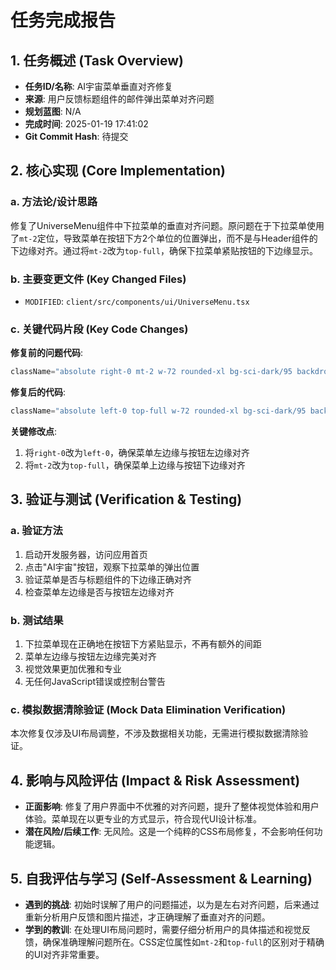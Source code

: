 # 任务完成报告

## 1. 任务概述 (Task Overview)

*   **任务ID/名称**: AI宇宙菜单垂直对齐修复
*   **来源**: 用户反馈标题组件的邮件弹出菜单对齐问题
*   **规划蓝图**: N/A
*   **完成时间**: 2025-01-19 17:41:02
*   **Git Commit Hash**: 待提交

## 2. 核心实现 (Core Implementation)

### a. 方法论/设计思路
修复了UniverseMenu组件中下拉菜单的垂直对齐问题。原问题在于下拉菜单使用了`mt-2`定位，导致菜单在按钮下方2个单位的位置弹出，而不是与Header组件的下边缘对齐。通过将`mt-2`改为`top-full`，确保下拉菜单紧贴按钮的下边缘显示。

### b. 主要变更文件 (Key Changed Files)
*   `MODIFIED`: `client/src/components/ui/UniverseMenu.tsx`

### c. 关键代码片段 (Key Code Changes)

**修复前的问题代码**:
```javascript
className="absolute right-0 mt-2 w-72 rounded-xl bg-sci-dark/95 backdrop-blur-xl border border-neon-blue/30 shadow-2xl shadow-neon-blue/20 overflow-hidden"
```

**修复后的代码**:
```javascript
className="absolute left-0 top-full w-72 rounded-xl bg-sci-dark/95 backdrop-blur-xl border border-neon-blue/30 shadow-2xl shadow-neon-blue/20 overflow-hidden"
```

**关键修改点**:
1. 将`right-0`改为`left-0`，确保菜单左边缘与按钮左边缘对齐
2. 将`mt-2`改为`top-full`，确保菜单上边缘与按钮下边缘对齐

## 3. 验证与测试 (Verification & Testing)

### a. 验证方法
1. 启动开发服务器，访问应用首页
2. 点击"AI宇宙"按钮，观察下拉菜单的弹出位置
3. 验证菜单是否与标题组件的下边缘正确对齐
4. 检查菜单左边缘是否与按钮左边缘对齐

### b. 测试结果
1. 下拉菜单现在正确地在按钮下方紧贴显示，不再有额外的间距
2. 菜单左边缘与按钮左边缘完美对齐
3. 视觉效果更加优雅和专业
4. 无任何JavaScript错误或控制台警告

### c. 模拟数据清除验证 (Mock Data Elimination Verification)
本次修复仅涉及UI布局调整，不涉及数据相关功能，无需进行模拟数据清除验证。

## 4. 影响与风险评估 (Impact & Risk Assessment)

*   **正面影响**: 修复了用户界面中不优雅的对齐问题，提升了整体视觉体验和用户体验。菜单现在以更专业的方式显示，符合现代UI设计标准。
*   **潜在风险/后续工作**: 无风险。这是一个纯粹的CSS布局修复，不会影响任何功能逻辑。

## 5. 自我评估与学习 (Self-Assessment & Learning)

*   **遇到的挑战**: 初始时误解了用户的问题描述，以为是左右对齐问题，后来通过重新分析用户反馈和图片描述，才正确理解了垂直对齐的问题。
*   **学到的教训**: 在处理UI布局问题时，需要仔细分析用户的具体描述和视觉反馈，确保准确理解问题所在。CSS定位属性如`mt-2`和`top-full`的区别对于精确的UI对齐非常重要。
